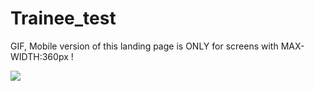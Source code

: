 # Trainee_test

GIF, 
Mobile version of this landing page is ONLY for screens with MAX-WIDTH:360px !

![](Trainee_test.gif)
